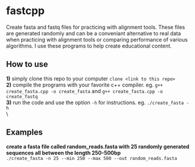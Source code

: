 # fastcpp
Create fasta and fastq files for practicing with alignment tools.  These files are generated randomly and can be a conveniant alternative to real data \
when practicing with alignment tools or comparing performance of various algorithms.  I use these programs to help create educational content.
## How to use
**1)** simply clone this repo to your computer `clone <link to this repo>`\
**2)** compile the programs with your favorite c++ compiler. eg. `g++ create_fasta.cpp -o create_fasta` and `g++ create_fasta.cpp -o create_fastq`\
**3)** run the code and use the option `-h` for instructions. eg. `./create_fasta -h` \
\
## Examples
**create a fasta file called random_reads.fasta with 25 randomly generated sequences all between the length 250-500bp**\
 `./create_fasta -n 25 --min 250 --max 500 --out random_reads.fasta`

